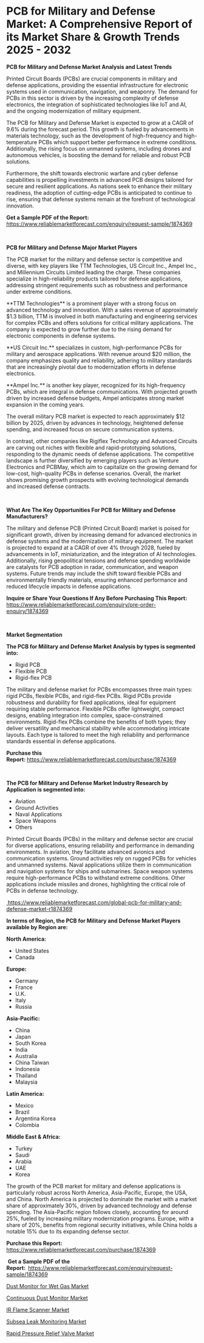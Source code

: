 <p><h1>PCB for Military and Defense Market: A Comprehensive Report of its Market Share & Growth Trends 2025 - 2032</h1></p><p><strong>PCB for Military and Defense Market Analysis and Latest Trends</strong></p>
<p><p>Printed Circuit Boards (PCBs) are crucial components in military and defense applications, providing the essential infrastructure for electronic systems used in communication, navigation, and weaponry. The demand for PCBs in this sector is driven by the increasing complexity of defense electronics, the integration of sophisticated technologies like IoT and AI, and the ongoing modernization of military equipment.</p><p>The PCB for Military and Defense Market is expected to grow at a CAGR of 9.6% during the forecast period. This growth is fueled by advancements in materials technology, such as the development of high-frequency and high-temperature PCBs which support better performance in extreme conditions. Additionally, the rising focus on unmanned systems, including drones and autonomous vehicles, is boosting the demand for reliable and robust PCB solutions. </p><p>Furthermore, the shift towards electronic warfare and cyber defense capabilities is propelling investments in advanced PCB designs tailored for secure and resilient applications. As nations seek to enhance their military readiness, the adoption of cutting-edge PCBs is anticipated to continue to rise, ensuring that defense systems remain at the forefront of technological innovation.</p></p>
<p><strong>Get a Sample PDF of the Report:&nbsp;</strong> <a href="https://www.reliablemarketforecast.com/enquiry/request-sample/1874369?utm_campaign=1097&utm_medium=2&utm_source=Github&utm_content=ia&utm_term=28022025&utm_id=pcb-for-military-and-defense">https://www.reliablemarketforecast.com/enquiry/request-sample/1874369</a></p>
<p>&nbsp;</p>
<p><strong>PCB for Military and Defense Major Market Players</strong></p>
<p><p>The PCB market for the military and defense sector is competitive and diverse, with key players like TTM Technologies, US Circuit Inc., Ampel Inc., and Millennium Circuits Limited leading the charge. These companies specialize in high-reliability products tailored for defense applications, addressing stringent requirements such as robustness and performance under extreme conditions.</p><p>**TTM Technologies** is a prominent player with a strong focus on advanced technology and innovation. With a sales revenue of approximately $1.3 billion, TTM is involved in both manufacturing and engineering services for complex PCBs and offers solutions for critical military applications. The company is expected to grow further due to the rising demand for electronic components in defense systems.</p><p>**US Circuit Inc.** specializes in custom, high-performance PCBs for military and aerospace applications. With revenue around $20 million, the company emphasizes quality and reliability, adhering to military standards that are increasingly pivotal due to modernization efforts in defense electronics.</p><p>**Ampel Inc.** is another key player, recognized for its high-frequency PCBs, which are integral in defense communications. With projected growth driven by increased defense budgets, Ampel anticipates strong market expansion in the coming years.</p><p>The overall military PCB market is expected to reach approximately $12 billion by 2025, driven by advances in technology, heightened defense spending, and increased focus on secure communication systems. </p><p>In contrast, other companies like Rigiflex Technology and Advanced Circuits are carving out niches with flexible and rapid-prototyping solutions, responding to the dynamic needs of defense applications. The competitive landscape is further diversified by emerging players such as Venture Electronics and PCBMay, which aim to capitalize on the growing demand for low-cost, high-quality PCBs in defense scenarios. Overall, the market shows promising growth prospects with evolving technological demands and increased defense contracts.</p></p>
<p>&nbsp;</p>
<p><strong>What Are The Key Opportunities For PCB for Military and Defense Manufacturers?</strong></p>
<p><p>The military and defense PCB (Printed Circuit Board) market is poised for significant growth, driven by increasing demand for advanced electronics in defense systems and the modernization of military equipment. The market is projected to expand at a CAGR of over 4% through 2028, fueled by advancements in IoT, miniaturization, and the integration of AI technologies. Additionally, rising geopolitical tensions and defense spending worldwide are catalysts for PCB adoption in radar, communication, and weapon systems. Future trends may include the shift toward flexible PCBs and environmentally friendly materials, ensuring enhanced performance and reduced lifecycle impacts in defense applications.</p></p>
<p><strong>Inquire or Share Your Questions If Any Before Purchasing This Report:</strong> <a href="https://www.reliablemarketforecast.com/enquiry/pre-order-enquiry/1874369?utm_campaign=1097&utm_medium=2&utm_source=Github&utm_content=ia&utm_term=28022025&utm_id=pcb-for-military-and-defense">https://www.reliablemarketforecast.com/enquiry/pre-order-enquiry/1874369</a></p>
<p>&nbsp;</p>
<p><strong>Market Segmentation</strong></p>
<p><strong>The PCB for Military and Defense Market Analysis by types is segmented into:</strong></p>
<p><ul><li>Rigid PCB</li><li>Flexible PCB</li><li>Rigid-flex PCB</li></ul></p>
<p><p>The military and defense market for PCBs encompasses three main types: rigid PCBs, flexible PCBs, and rigid-flex PCBs. Rigid PCBs provide robustness and durability for fixed applications, ideal for equipment requiring stable performance. Flexible PCBs offer lightweight, compact designs, enabling integration into complex, space-constrained environments. Rigid-flex PCBs combine the benefits of both types; they deliver versatility and mechanical stability while accommodating intricate layouts. Each type is tailored to meet the high reliability and performance standards essential in defense applications.</p></p>
<p><strong>Purchase this Report:&nbsp;</strong><a href="https://www.reliablemarketforecast.com/purchase/1874369?utm_campaign=1097&utm_medium=2&utm_source=Github&utm_content=ia&utm_term=28022025&utm_id=pcb-for-military-and-defense">https://www.reliablemarketforecast.com/purchase/1874369</a></p>
<p>&nbsp;</p>
<p><strong>The PCB for Military and Defense Market Industry Research by Application is segmented into:</strong></p>
<p><ul><li>Aviation</li><li>Ground Activities</li><li>Naval Applications</li><li>Space Weapons</li><li>Others</li></ul></p>
<p><p>Printed Circuit Boards (PCBs) in the military and defense sector are crucial for diverse applications, ensuring reliability and performance in demanding environments. In aviation, they facilitate advanced avionics and communication systems. Ground activities rely on rugged PCBs for vehicles and unmanned systems. Naval applications utilize them in communication and navigation systems for ships and submarines. Space weapon systems require high-performance PCBs to withstand extreme conditions. Other applications include missiles and drones, highlighting the critical role of PCBs in defense technology.</p></p>
<p><a href="https://www.reliablemarketforecast.com/global-pcb-for-military-and-defense-market-r1874369?utm_campaign=1097&utm_medium=2&utm_source=Github&utm_content=ia&utm_term=28022025&utm_id=pcb-for-military-and-defense">&nbsp;https://www.reliablemarketforecast.com/global-pcb-for-military-and-defense-market-r1874369</a></p>
<p><strong>In terms of Region, the PCB for Military and Defense Market Players available by Region are:</strong></p>
<p>
    <p> <strong> North America: </strong>
        <ul>
            <li>United States</li>
            <li>Canada</li>
        </ul>
        </p> 
    <p> <strong> Europe: </strong>
        <ul>
            <li>Germany</li>
            <li>France</li>
            <li>U.K.</li>
            <li>Italy</li>
            <li>Russia</li>
        </ul>
        </p> 
    <p> <strong> Asia-Pacific: </strong>
        <ul>
            <li>China</li>
            <li>Japan</li>
            <li>South Korea</li>
            <li>India</li>
            <li>Australia</li>
            <li>China Taiwan</li>
            <li>Indonesia</li>
            <li>Thailand</li>
            <li>Malaysia</li>
        </ul>
        </p> 
    <p> <strong> Latin America: </strong>
        <ul>
            <li>Mexico</li>
            <li>Brazil</li>
            <li>Argentina Korea</li>
            <li>Colombia</li>
        </ul>
        </p> 
    <p> <strong> Middle East & Africa: </strong>
        <ul>
            <li>Turkey</li>
            <li>Saudi</li>
            <li>Arabia</li>
            <li>UAE</li>
            <li>Korea</li>
        </ul>
    </p>
    </p>
<p><p>The growth of the PCB market for military and defense applications is particularly robust across North America, Asia-Pacific, Europe, the USA, and China. North America is projected to dominate the market with a market share of approximately 30%, driven by advanced technology and defense spending. The Asia-Pacific region follows closely, accounting for around 25%, fueled by increasing military modernization programs. Europe, with a share of 20%, benefits from regional security initiatives, while China holds a notable 15% due to its expanding defense sector.</p></p>
<p><strong>Purchase this Report: </strong><a href="https://www.reliablemarketforecast.com/purchase/1874369?utm_campaign=1097&utm_medium=2&utm_source=Github&utm_content=ia&utm_term=28022025&utm_id=pcb-for-military-and-defense">https://www.reliablemarketforecast.com/purchase/1874369</a></p>
<p>&nbsp;<strong>Get a Sample PDF of the Report:&nbsp;&nbsp;</strong><a href="https://www.reliablemarketforecast.com/enquiry/request-sample/1874369?utm_campaign=1097&utm_medium=2&utm_source=Github&utm_content=ia&utm_term=28022025&utm_id=pcb-for-military-and-defense">https://www.reliablemarketforecast.com/enquiry/request-sample/1874369</a></p>
<p><strong></strong></p>
<p><p><a href="https://github.com/lefiobakali/Market-Research-Report-List-1/blob/main/dust-monitor-for-wet-gas-market.md?utm_campaign=1097&utm_medium=2&utm_source=Github&utm_content=ia&utm_term=28022025&utm_id=pcb-for-military-and-defense">Dust Monitor for Wet Gas Market</a></p><p><a href="https://github.com/kaloyhboosh/Market-Research-Report-List-1/blob/main/continuous-dust-monitor-market.md?utm_campaign=1097&utm_medium=2&utm_source=Github&utm_content=ia&utm_term=28022025&utm_id=pcb-for-military-and-defense">Continuous Dust Monitor Market</a></p><p><a href="https://github.com/stickkinkel/Market-Research-Report-List-1/blob/main/ir-flame-scanner-market.md?utm_campaign=1097&utm_medium=2&utm_source=Github&utm_content=ia&utm_term=28022025&utm_id=pcb-for-military-and-defense">IR Flame Scanner Market</a></p><p><a href="https://github.com/xalatieusope/Market-Research-Report-List-1/blob/main/subsea-leak-monitoring-market.md?utm_campaign=1097&utm_medium=2&utm_source=Github&utm_content=ia&utm_term=28022025&utm_id=pcb-for-military-and-defense">Subsea Leak Monitoring Market</a></p><p><a href="https://github.com/xtysizov/Market-Research-Report-List-1/blob/main/rapid-pressure-relief-valve-market.md?utm_campaign=1097&utm_medium=2&utm_source=Github&utm_content=ia&utm_term=28022025&utm_id=pcb-for-military-and-defense">Rapid Pressure Relief Valve Market</a></p></p>